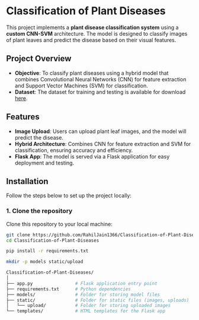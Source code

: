 # Classification of Plant Diseases

This project implements a **plant disease classification system** using a **custom CNN-SVM** architecture. The model is designed to classify images of plant leaves and predict the disease based on their visual features.

## Project Overview

- **Objective**: To classify plant diseases using a hybrid model that combines Convolutional Neural Networks (CNN) for feature extraction and Support Vector Machines (SVM) for classification.
- **Dataset**: The dataset for training and testing is available for download [here](https://utdallas.box.com/s/nakpwnwuh7yprafdatb1geu4vxv8oy2n).

## Features

- **Image Upload**: Users can upload plant leaf images, and the model will predict the disease.
- **Hybrid Architecture**: Combines CNN for feature extraction and SVM for classification, ensuring accuracy and efficiency.
- **Flask App**: The model is served via a Flask application for easy deployment and testing.

## Installation

Follow the steps below to set up the project locally:

### 1. Clone the repository

Clone this repository to your local machine:

```bash
git clone https://github.com/RahilJain1366/Classification-of-Plant-Diseases.git
cd Classification-of-Plant-Diseases

pip install -r requirements.txt

mkdir -p models static/upload

Classification-of-Plant-Diseases/
│
├── app.py                # Flask application entry point
├── requirements.txt      # Python dependencies
├── models/               # Folder for storing model files
├── static/               # Folder for static files (images, uploads)
│   └── upload/           # Folder for storing uploaded images
└── templates/            # HTML templates for the Flask app
